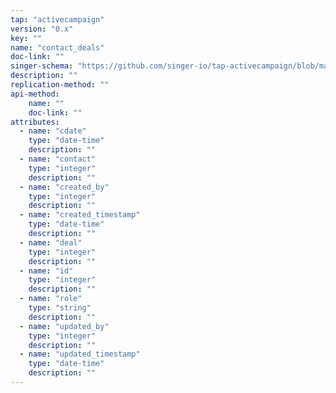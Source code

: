 ```yaml
---
tap: "activecampaign"
version: "0.x"
key: ""
name: "contact_deals"
doc-link: ""
singer-schema: "https://github.com/singer-io/tap-activecampaign/blob/master/tap_activecampaign/schemas/contact_deals.json"
description: ""
replication-method: ""
api-method:
    name: ""
    doc-link: ""
attributes:
  - name: "cdate"
    type: "date-time"
    description: ""
  - name: "contact"
    type: "integer"
    description: ""
  - name: "created_by"
    type: "integer"
    description: ""
  - name: "created_timestamp"
    type: "date-time"
    description: ""
  - name: "deal"
    type: "integer"
    description: ""
  - name: "id"
    type: "integer"
    description: ""
  - name: "role"
    type: "string"
    description: ""
  - name: "updated_by"
    type: "integer"
    description: ""
  - name: "updated_timestamp"
    type: "date-time"
    description: ""
---
```

